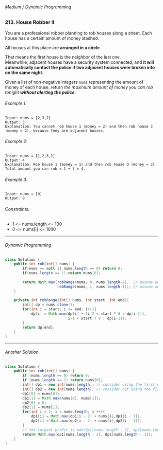 ###### Medium / Dynamic Programming

### 213. House Robber II

You are a professional robber planning to rob houses along a street. Each house has a certain amount of money stashed.   

All houses at this place are **arranged in a circle**.   

That means the first house is the neighbor of the last one.   
Meanwhile, adjacent houses have a security system connected, 
and **it will automatically contact the police if two adjacent houses were broken into on the same night.**  

Given a list of non-negative integers `nums` representing the amount of money of each house, 
return *the maximum amount of money you can rob tonight __without alerting the police__*.

###### Example 1:
```
Input: nums = [2,3,2]
Output: 3
Explanation: You cannot rob house 1 (money = 2) and then rob house 3 (money = 2), because they are adjacent houses.
```
###### Example 2:
```
Input: nums = [1,2,3,1]
Output: 4
Explanation: Rob house 1 (money = 1) and then rob house 3 (money = 3).
Total amount you can rob = 1 + 3 = 4.
```
###### Example 3:
```
Input: nums = [0]
Output: 0
```
###### Constraints:

- 1 <= nums.length <= 100
- 0 <= nums[i] <= 1000

***

###### Dynamic Programming

```java
class Solution {
    public int rob(int[] nums) {
        if(nums == null || nums.length == 0) return 0;
        if(nums.length == 1) return nums[0];
        
        return Math.max(robRange(nums, 0, nums.length-2),  // assume we do not rob nums.length-1 house
                        robRange(nums, 1, nums.length-1)); // assume we do not rob 0 house
    }
    
    private int robRange(int[] nums, int start, int end){
        int[] dp = nums.clone();
        for(int i = start; i <= end; i++){
            dp[i] = Math.max(dp[i] + (i-2 < start ? 0 : dp[i-2]), 
                             i-1 < start ? 0 : dp[i-1]);
        }
        return dp[end];
    }
}
```

***
###### Another Solution

```java
class Solution {
    public int rob(int[] nums) {
        if (nums.length == 0) return 0;
        if (nums.length == 1) return nums[0];
        int[] dp1 = new int[nums.length]; // consider using the first element;
        int[] dp2 = new int[nums.length]; // consider not using the first element; 
        dp1[0] = nums[0];
        dp1[1] = Math.max(nums[0], nums[1]);
        dp2[0] = 0;
        dp2[1] = nums[1];
        for(int i = 2; i < nums.length; i ++){
            dp1[i] = Math.max(dp1[i - 2] + nums[i],dp1[i - 1]);
            dp2[i] = Math.max(dp2[i - 2] + nums[i],dp2[i - 1]);
        }
        // the largest profit is max(dp1[nums.length - 2], dp2[nums.length - 1])
        return Math.max(dp1[nums.length - 2], dp2[nums.length - 1]);
    }
}
```
